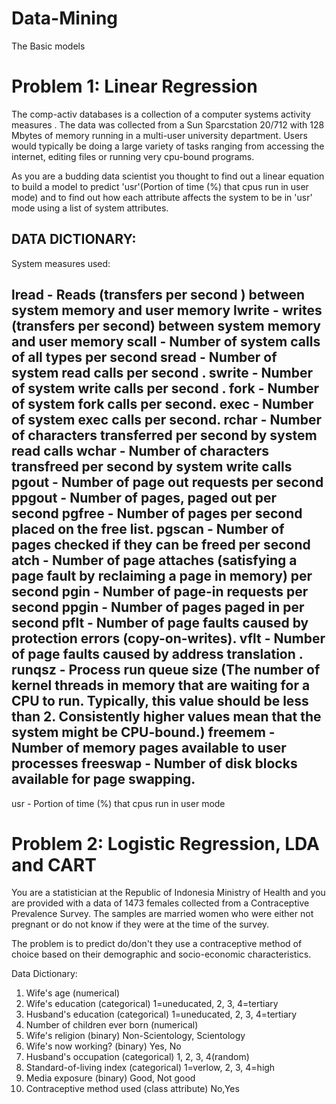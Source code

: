 # Data-Mining
The Basic models
# Problem 1: Linear Regression

The comp-activ databases is a collection of a computer systems activity measures .
The data was collected from a Sun Sparcstation 20/712 with 128 Mbytes of memory running in a multi-user university department. Users would typically be doing a large variety of tasks ranging from accessing the internet, editing files or running very cpu-bound programs. 

As you are a budding data scientist you thought to find out a linear equation to build a model to predict 'usr'(Portion of time (%) that cpus run in user mode) and to find out how each attribute affects the system to be in 'usr' mode using a list of system attributes.

DATA DICTIONARY:
-----------------------
System measures used:

lread - Reads (transfers per second ) between system memory and user memory
lwrite - writes (transfers per second) between system memory and user memory
scall - Number of system calls of all types per second
sread - Number of system read calls per second .
swrite - Number of system write calls per second .
fork - Number of system fork calls per second.
exec - Number of system exec calls per second.
rchar - Number of characters transferred per second by system read calls
wchar - Number of characters transfreed per second by system write calls
pgout - Number of page out requests per second
ppgout - Number of pages, paged out per second
pgfree - Number of pages per second placed on the free list.
pgscan - Number of pages checked if they can be freed per second
atch - Number of page attaches (satisfying a page fault by reclaiming a page in memory) per second
pgin - Number of page-in requests per second
ppgin - Number of pages paged in per second
pflt - Number of page faults caused by protection errors (copy-on-writes).
vflt - Number of page faults caused by address translation .
runqsz - Process run queue size (The number of kernel threads in memory that are waiting for a CPU to run.
Typically, this value should be less than 2. Consistently higher values mean that the system might be CPU-bound.)
freemem - Number of memory pages available to user processes
freeswap - Number of disk blocks available for page swapping.
------------------------
usr - Portion of time (%) that cpus run in user mode

# Problem 2: Logistic Regression, LDA and CART

You are a statistician at the Republic of Indonesia Ministry of Health and you are provided with a data of 1473 females collected from a Contraceptive Prevalence Survey. The samples are married women who were either not pregnant or do not know if they were at the time of the survey.

The problem is to predict do/don't they use a contraceptive method of choice based on their demographic and socio-economic characteristics.

Data Dictionary:

1. Wife's age (numerical)
2. Wife's education (categorical) 1=uneducated, 2, 3, 4=tertiary
3. Husband's education (categorical) 1=uneducated, 2, 3, 4=tertiary
4. Number of children ever born (numerical)
5. Wife's religion (binary) Non-Scientology, Scientology
6. Wife's now working? (binary) Yes, No
7. Husband's occupation (categorical) 1, 2, 3, 4(random)
8. Standard-of-living index (categorical) 1=verlow, 2, 3, 4=high
9. Media exposure (binary) Good, Not good
10. Contraceptive method used (class attribute) No,Yes
